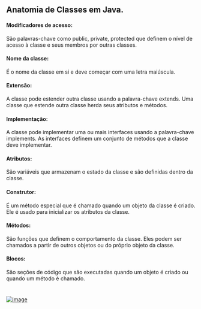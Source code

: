 ## Anatomia de Classes em Java.

#### Modificadores de acesso:
São palavras-chave como public, private, protected que definem o nível de acesso à classe e seus membros por outras classes.

#### Nome da classe:
É o nome da classe em si e deve começar com uma letra maiúscula.

#### Extensão:
A classe pode estender outra classe usando a palavra-chave extends. Uma classe que estende outra classe herda seus atributos e métodos.

#### Implementação:
A classe pode implementar uma ou mais interfaces usando a palavra-chave implements. As interfaces definem um conjunto de métodos que a classe deve implementar.

#### Atributos:
São variáveis que armazenam o estado da classe e são definidas dentro da classe.

#### Construtor:
É um método especial que é chamado quando um objeto da classe é criado. Ele é usado para inicializar os atributos da classe.

#### Métodos:
São funções que definem o comportamento da classe. Eles podem ser chamados a partir de outros objetos ou do próprio objeto da classe.

#### Blocos:
São seções de código que são executadas quando um objeto é criado ou quando um método é chamado.

#

[![image](https://user-images.githubusercontent.com/122856066/235774778-c707ba4c-caca-4b14-84d5-e69c461b32c2.png)](https://glysns.gitbook.io/java-basico/sintaxe/anatomia-das-classes)
